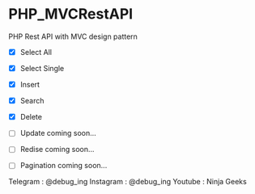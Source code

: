 # PHP_MVCRestAPI

PHP Rest API with MVC design pattern

- [x] Select All 
- [x] Select Single 
- [x] Insert 
- [x] Search 
- [x] Delete 


- [ ] Update coming soon...
- [ ] Redise coming soon...
- [ ] Pagination coming soon...

Telegram : @debug_ing
Instagram : @debug_ing
Youtube : Ninja Geeks
